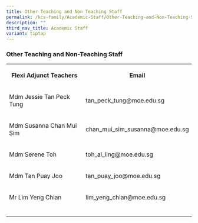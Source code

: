 ```yaml
---
title: Other Teaching and Non Teaching Staff
permalink: /kcs-family/Academic-Staff/Other-Teaching-and-Non-Teaching-Staff/
description: ""
third_nav_title: Academic Staff
variant: tiptap
---
```

<h3>Other Teaching and Non-Teaching Staff</h3>
<p></p>
<table style="minWidth: 50px">
<colgroup>
<col>
<col>
</colgroup>
<tbody>
<tr>
<th rowspan="1" colspan="1">
<p>Flexi Adjunct Teachers</p>
</th>
<th rowspan="1" colspan="1">
<p><strong>Email</strong>
</p>
</th>
</tr>
<tr>
<td rowspan="1" colspan="1">
<p>Mdm Jessie Tan Peck Tung</p>
</td>
<td rowspan="1" colspan="1">
<p>tan_peck_tung@moe.edu.sg</p>
</td>
</tr>
<tr>
<td rowspan="1" colspan="1">
<p>Mdm Susanna Chan Mui Sim</p>
</td>
<td rowspan="1" colspan="1">
<p>chan_mui_sim_susanna@moe.edu.sg</p>
</td>
</tr>
<tr>
<td rowspan="1" colspan="1">
<p>Mdm Serene Toh</p>
</td>
<td rowspan="1" colspan="1">
<p>toh_ai_ling@moe.edu.sg</p>
</td>
</tr>
<tr>
<td rowspan="1" colspan="1">
<p>Mdm Tan Puay Joo</p>
</td>
<td rowspan="1" colspan="1">
<p>tan_puay_joo@moe.edu.sg</p>
</td>
</tr>
<tr>
<td rowspan="1" colspan="1">
<p>Mr Lim Yeng Chian</p>
</td>
<td rowspan="1" colspan="1">
<p>lim_yeng_chian@moe.edu.sg</p>
</td>
</tr>
<tr>
<td rowspan="1" colspan="1">
<p></p>
</td>
<td rowspan="1" colspan="1">
<p></p>
</td>
</tr>
</tbody>
</table>
<p></p>